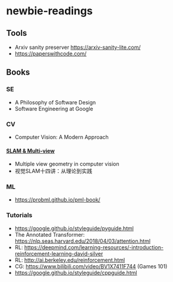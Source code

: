 # newbie-readings

## Tools
* Arxiv sanity preserver https://arxiv-sanity-lite.com/
* https://paperswithcode.com/

## Books
### SE
* A Philosophy of Software Design
* Software Engineering at Google
### CV
* Computer Vision: A Modern Approach
#### [SLAM & Multi-view](./SLAM.md)
* Multiple view geometry in computer vision
* 视觉SLAM十四讲：从理论到实践

### ML
* https://probml.github.io/pml-book/

### Tutorials
* https://google.github.io/styleguide/pyguide.html
* The Annotated Transformer: https://nlp.seas.harvard.edu/2018/04/03/attention.html
* RL: https://deepmind.com/learning-resources/-introduction-reinforcement-learning-david-silver
* RL: http://ai.berkeley.edu/reinforcement.html
* CG: https://www.bilibili.com/video/BV1X7411F744 (Games 101)
* https://google.github.io/styleguide/cppguide.html
